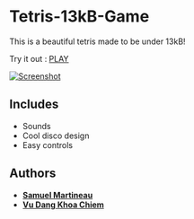# Tetris-13kB-Game

This is a beautiful tetris made to be under 13kB!

Try it out : [PLAY](https://tetris-13kb-game.netlify.app)

[![Screenshot](https://raw.githubusercontent.com/Samuel-Martineau/Tetris-13kB-Game/master/screenshot.png)](https://tetris-13kb-game.netlify.app)

## Includes

- Sounds
- Cool disco design
- Easy controls

## Authors

- **[Samuel Martineau](https://github.com/Samuel-Martineau/)**
- **[Vu Dang Khoa Chiem](https://github.com/Doudou8)**
